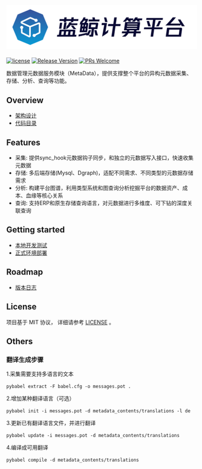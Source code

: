 <!---
 Tencent is pleased to support the open source community by making BK-BASE 蓝鲸基础平台 available.
 Copyright (C) 2021 THL A29 Limited, a Tencent company.  All rights reserved.
 BK-BASE 蓝鲸基础平台 is licensed under the MIT License.
 License for BK-BASE 蓝鲸基础平台:
 --------------------------------------------------------------------
 Permission is hereby granted, free of charge, to any person obtaining a copy of this software and associated
 documentation files (the "Software"), to deal in the Software without restriction, including without limitation
 the rights to use, copy, modify, merge, publish, distribute, sublicense, and/or sell copies of the Software,
 and to permit persons to whom the Software is furnished to do so, subject to the following conditions:
 The above copyright notice and this permission notice shall be included in all copies or substantial
 portions of the Software.
 THE SOFTWARE IS PROVIDED "AS IS", WITHOUT WARRANTY OF ANY KIND, EXPRESS OR IMPLIED, INCLUDING BUT NOT
 LIMITED TO THE WARRANTIES OF MERCHANTABILITY, FITNESS FOR A PARTICULAR PURPOSE AND NONINFRINGEMENT. IN
 NO EVENT SHALL THE AUTHORS OR COPYRIGHT HOLDERS BE LIABLE FOR ANY CLAIM, DAMAGES OR OTHER LIABILITY,
 WHETHER IN AN ACTION OF CONTRACT, TORT OR OTHERWISE, ARISING FROM, OUT OF OR IN CONNECTION WITH THE
 SOFTWARE OR THE USE OR OTHER DEALINGS IN THE SOFTWARE.
-->


![蓝鲸计算平台.png](./docs/resource/img/logo_zh.png)
---
[![license](https://img.shields.io/badge/license-mit-brightgreen.svg?style=flat)](LICENSE.txt)
[![Release Version](https://img.shields.io/badge/release-2.2.0-brightgreen.svg)](docs/release.md)
[![PRs Welcome](https://img.shields.io/badge/PRs-welcome-brightgreen.svg)]()

数据管理元数据服务模块（MetaData），提供支撑整个平台的异构元数据采集、存储、分析、查询等功能。

## Overview
* [架构设计](docs/overview/architecture.md)
* [代码目录](docs/overview/code_framework.md)

## Features
* 采集: 提供sync_hook元数据钩子同步，和独立的元数据写入接口，快速收集元数据
* 存储: 多后端存储(Mysql、Dgraph)，适配不同需求、不同类型的元数据存储需求
* 分析: 构建平台图谱，利用类型系统和图查询分析挖掘平台的数据资产、成本、血缘等核心关系
* 查询: 支持ERP和原生存储查询语言，对元数据进行多维度、可下钻的深度关联查询

## Getting started
* [本地开发测试](docs/overview/develop.md)
* [正式环境部署](docs/overview/deploy.md)

## Roadmap
* [版本日志](docs/release.md)

## License
项目基于 MIT 协议， 详细请参考 [LICENSE](LICENSE.txt) 。

## Others
### 翻译生成步骤
1.采集需要支持多语言的文本

`pybabel extract -F babel.cfg -o messages.pot .`

2.增加某种翻译语言（可选）

`pybabel init -i messages.pot -d metadata_contents/translations -l de`

3.更新已有翻译语言文件，并进行翻译

`pybabel update -i messages.pot -d metadata_contents/translations`

4.编译成可用翻译

`pybabel compile -d metadata_contents/translations`